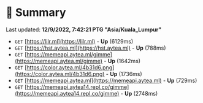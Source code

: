 # 📖 Summary
Last updated: **12/9/2022, 7:42:21 PTG "Asia/Kuala_Lumpur"**

- `GET` [https://lilr.ml](https://lilr.ml) - **Up** (6129ms)
- `GET` [https://hst.aytea.ml](https://hst.aytea.ml) - **Up** (788ms)
- `GET` [https://memeapi.aytea.ml/gimme](https://memeapi.aytea.ml/gimme) - **Up** (1642ms)
- `GET` [https://color.aytea.ml/4b31d6.png](https://color.aytea.ml/4b31d6.png) - **Up** (1736ms)
- `GET` [https://memeapi.aytea.ml](https://memeapi.aytea.ml) - **Up** (729ms)
- `GET` [https://memeapi.aytea14.repl.co/gimme](https://memeapi.aytea14.repl.co/gimme) - **Up** (2748ms)
